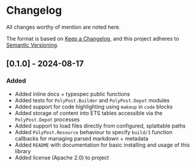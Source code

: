 # Changelog

All changes worthy of mention are noted here.

The format is based on [Keep a Changelog](https://keepachangelog.com/en/1.1.0/),
and this project adheres to [Semantic Versioning](https://semver.org/spec/v2.0.0.html).

## [0.1.0] - 2024-08-17

### Added

- Added inline docs + typespec public functions
- Added tests for `PolyPost.Builder` and `PolyPost.Depot` modules
- Added support for code highlighting using `makeup` in `code` blocks
- Added storage of content into ETS tables accessible via the `PolyPost.Depot` processes
- Added support to load files directly from configured, splattable paths
- Added `PolyPost.Resource` behaviour to specify `build/3` function callbacks for managing parsed markdown + metadata
- Added `README` with documentation for basic installing and usage of this library
- Added license (Apache 2.0) to project
